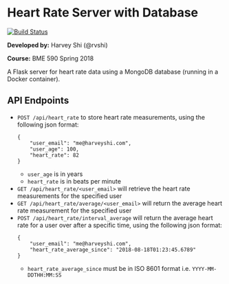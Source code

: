 # Heart Rate Server with Database

[![Build Status](https://travis-ci.org/rvshi/heart_rate_databases_introduction.svg?branch=master)](https://travis-ci.org/rvshi/heart_rate_databases_introduction)

__Developed by:__ Harvey Shi (@rvshi)

__Course:__ BME 590 Spring 2018

A Flask server for heart rate data using a MongoDB database (running in a Docker container).

## API Endpoints
- `POST /api/heart_rate` to store heart rate measurements, using the following json format:
  ```
  {
      "user_email": "me@harveyshi.com",
      "user_age": 100,
      "heart_rate": 82
  }
  ```
    - `user_age` is in years
    - `heart_rate` is in beats per minute
- `GET /api/heart_rate/<user_email>` will retrieve the heart rate measurements for the specified user
- `GET /api/heart_rate/average/<user_email>` will return the average heart rate measurement for the specified user
- `POST /api/heart_rate/interval_average` will return the average heart rate for a user over after a specific time, using the following json format:
  ```
  {
      "user_email": "me@harveyshi.com",
      "heart_rate_average_since": "2018-08-18T01:23:45.6789"
  }
  ```
    - `heart_rate_average_since` must be in ISO 8601 format i.e. `YYYY-MM-DDTHH:MM:SS`